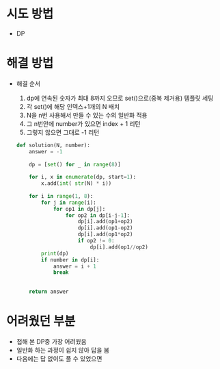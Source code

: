 # 시도 방법

- DP

# 해결 방법

- 해결 순서

  1. dp에 연속된 숫자가 최대 8까지 오므로 set()으로(중복 제거용) 템플릿 세팅
  2. 각 set()에 해당 인덱스+1개의 N 배치
  3. N을 n번 사용해서 만들 수 있는 수의 일반화 적용
  4. 그 n번안에 number가 있으면 index + 1 리턴
  5. 그렇지 않으면 그대로 -1 리턴

  

  ```python
  def solution(N, number):
      answer = -1
      
      dp = [set() for _ in range(8)]
      
      for i, x in enumerate(dp, start=1):
          x.add(int( str(N) * i))
      
      for i in range(1, 8):
          for j in range(i):
              for op1 in dp[j]:
                  for op2 in dp[i-j-1]:
                      dp[i].add(op1+op2)
                      dp[i].add(op1-op2)
                      dp[i].add(op1*op2)
                      if op2 != 0:
                          dp[i].add(op1//op2)
          print(dp)
          if number in dp[i]:
              answer = i + 1
              break
      
      
      return answer
  ```

# 어려웠던 부분

- 접해 본 DP중 가장 어려웠음
- 일반화 하는 과정이 쉽지 않아 답을 봄
- 다음에는 답 없이도 풀 수 있었으면